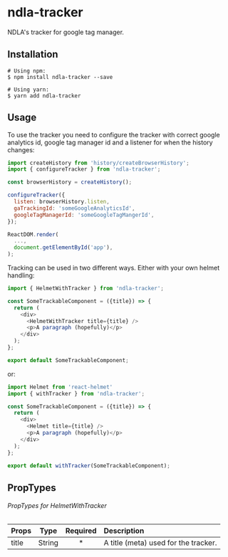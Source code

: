 # ndla-tracker

NDLA's tracker for google tag manager.

## Installation

```shell
# Using npm:
$ npm install ndla-tracker --save

# Using yarn:
$ yarn add ndla-tracker
```

## Usage
To use the tracker you need to configure the tracker with correct google analytics id, google tag manager id and a listener for when the history changes:

```javascript
import createHistory from 'history/createBrowserHistory';
import { configureTracker } from 'ndla-tracker';

const browserHistory = createHistory();

configureTracker({
  listen: browserHistory.listen,
  gaTrackingId: 'someGoogleAnalyticsId',
  googleTagManagerId: 'someGoogleTagMangerId',
});

ReactDOM.render(
  ...,
  document.getElementById('app'),
);
```

Tracking can be used in two different ways. Either with your own helmet handling:
```javascript
import { HelmetWithTracker } from 'ndla-tracker';

const SomeTrackableComponent = ({title}) => {
  return (
    <div>
      <HelmetWithTracker title={title} />
      <p>A paragraph (hopefully)</p>
    </div>
  );
};

export default SomeTrackableComponent;
```

or:

```javascript
import Helmet from 'react-helmet'
import { withTracker } from 'ndla-tracker';

const SomeTrackableComponent = ({title}) => {
  return (
    <div>
      <Helmet title={title} />
      <p>A paragraph (hopefully)</p>
    </div>
  );
};

export default withTracker(SomeTrackableComponent);
```

## PropTypes
###### PropTypes for HelmetWithTracker
| Props                | Type    | Required | Description                         |
| -------------------  | :----:  | :------: | :-----------------------------------|
| title                | String  | *        | A title (meta) used for the tracker.|
